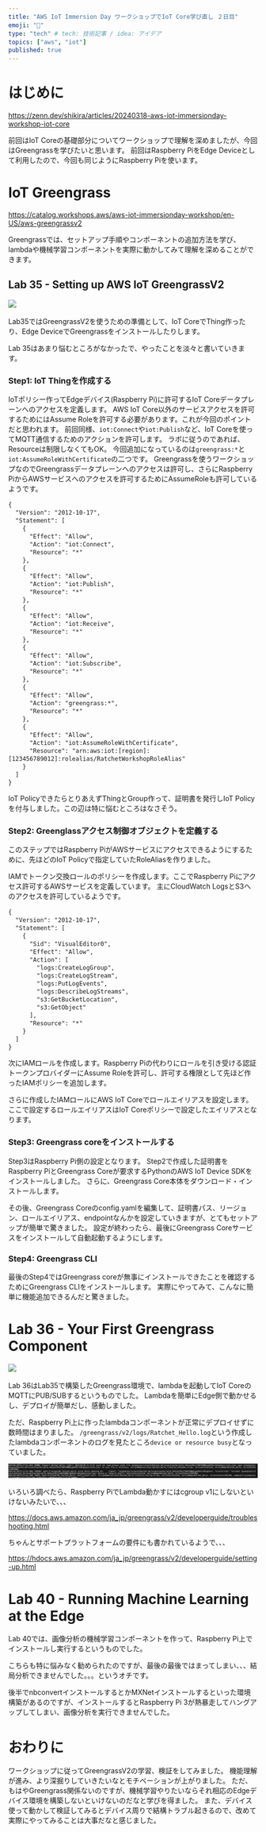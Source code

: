 ```yaml
---
title: "AWS IoT Immersion Day ワークショップでIoT Core学び直し ２日目"
emoji: "🦔"
type: "tech" # tech: 技術記事 / idea: アイデア
topics: ["aws", "iot"]
published: true
---
```


# はじめに

https://zenn.dev/shikira/articles/20240318-aws-iot-immersionday-workshop-iot-core

前回はIoT Coreの基礎部分についてワークショップで理解を深めましたが、今回はGreengrassを学びたいと思います。
前回はRaspberry PiをEdge Deviceとして利用したので、今回も同じようにRaspberry Piを使います。

# IoT Greengrass

https://catalog.workshops.aws/aws-iot-immersionday-workshop/en-US/aws-greengrassv2

Greengrassでは、セットアップ手順やコンポーネントの追加方法を学び、lambdaや機械学習コンポーネントを実際に動かしてみて理解を深めることができます。

## Lab 35 - Setting up AWS IoT GreengrassV2

![](https://static.us-east-1.prod.workshops.aws/public/9b43574d-4397-4ebc-8565-d26868869093/static/lab35-flow-01-lab35-00-overall.png)


Lab35ではGreengrassV2を使うための準備として、IoT CoreでThing作ったり、Edge DeviceでGreengrassをインストールしたりします。

Lab 35はあまり悩むところがなかったで、やったことを淡々と書いていきます。

### Step1: IoT Thingを作成する
IoTポリシー作ってEdgeデバイス(Raspberry Pi)に許可するIoT Coreデータプレーンへのアクセスを定義します。
AWS IoT Core以外のサービスアクセスを許可するためにはAssume Roleを許可する必要があります。これが今回のポイントだと思われます。
前回同様、`iot:Connect`や`iot:Publish`など、IoT Coreを使ってMQTT通信するためのアクションを許可します。
ラボに従うのであれば、Resourceは制限しなくてもOK。
今回追加になっているのは`greengrass:*`と`iot:AssumeRoleWithCertificate`の二つです。
Greengrassを使うワークショップなのでGreengrassデータプレーンへのアクセスは許可し、さらにRaspberry PiからAWSサービスへのアクセスを許可するためにAssumeRoleも許可しているようです。
```
{
  "Version": "2012-10-17",
  "Statement": [
    {
      "Effect": "Allow",
      "Action": "iot:Connect",
      "Resource": "*"
    },
    {
      "Effect": "Allow",
      "Action": "iot:Publish",
      "Resource": "*"
    },
    {
      "Effect": "Allow",
      "Action": "iot:Receive",
      "Resource": "*"
    },
    {
      "Effect": "Allow",
      "Action": "iot:Subscribe",
      "Resource": "*"
    },
    {
      "Effect": "Allow",
      "Action": "greengrass:*",
      "Resource": "*"
    },
    {
      "Effect": "Allow",
      "Action": "iot:AssumeRoleWithCertificate",
      "Resource": "arn:aws:iot:[region]:[123456789012]:rolealias/RatchetWorkshopRoleAlias"
    }
  ]
}
```
IoT PolicyできたらとりあえずThingとGroup作って、証明書を発行しIoT Policyを付与しました。この辺は特に悩むところはなさそう。

### Step2: Greenglassアクセス制御オブジェクトを定義する
このステップではRaspberry PiがAWSサービスにアクセスできるようにするために、先ほどのIoT Policyで指定していたRoleAliasを作りました。

IAMでトークン交換ロールのポリシーを作成します。ここでRaspberry Piにアクセス許可するAWSサービスを定義しています。
主にCloudWatch LogsとS3へのアクセスを許可しているようです。
```
{
  "Version": "2012-10-17",
  "Statement": [
    {
      "Sid": "VisualEditor0",
      "Effect": "Allow",
      "Action": [
        "logs:CreateLogGroup",
        "logs:CreateLogStream",
        "logs:PutLogEvents",
        "logs:DescribeLogStreams",
        "s3:GetBucketLocation",
        "s3:GetObject"
      ],
      "Resource": "*"
    }
  ]
}

```

次にIAMロールを作成します。Raspberry Piの代わりにロールを引き受ける認証トークンプロバイダーにAssume Roleを許可し、許可する権限として先ほど作ったIAMポリシーを追加します。

さらに作成したIAMロールにAWS IoT Coreでロールエイリアスを設定します。
ここで設定するロールエイリアスはIoT Coreポリシーで設定したエイリアスとなります。

### Step3: Greengrass coreをインストールする
Step3はRaspberry Pi側の設定となります。
Step2で作成した証明書をRaspberry PiとGreengrass Coreが要求するPythonのAWS IoT Device SDKをインストールしました。
さらに、Greengrass Core本体をダウンロード・インストールします。

その後、Greengrass Coreのconfig.yamlを編集して、証明書パス、リージョン、ロールエイリアス、endpointなんかを設定していきますが、とてもセットアップが簡単で驚きました。
設定が終わったら、最後にGreengrass Coreサービスをインストールして自動起動するようにします。

### Step4: Greengrass CLI
最後のStep4ではGreengrass coreが無事にインストールできたことを確認するためにGreengrass CLIをインストールします。
実際にやってみて、こんなに簡単に機能追加できるんだと驚きました。

# Lab 36 - Your First Greengrass Component

![](https://static.us-east-1.prod.workshops.aws/public/9b43574d-4397-4ebc-8565-d26868869093/static/lab35-flow-02-lab36-00-overall.png)

Lab 36はLab35で構築したGreengrass環境で、lambdaを起動してIoT CoreのMQTTにPUB/SUBするというものでした。
Lambdaを簡単にEdge側で動かせるし、デプロイが簡単だし、感動しました。

ただ、Raspberry Pi上に作ったlambdaコンポーネントが正常にデプロイせずに数時間はまりました。
`/greengrass/v2/logs/Ratchet_Hello.log`という作成したlambdaコンポーネントのログを見たところ`device or resource busy`となっていました。

![](/images/de4309b9522c6f/ratchet_hello_busy.png)

いろいろ調べたら、Raspberry PiでLambda動かすにはcgroup v1にしないといけないみたいで、、、

https://docs.aws.amazon.com/ja_jp/greengrass/v2/developerguide/troubleshooting.html

ちゃんとサポートプラットフォームの要件にも書かれているようで、、、

https://hdocs.aws.amazon.com/ja_jp/greengrass/v2/developerguide/setting-up.html

# Lab 40 - Running Machine Learning at the Edge

Lab 40では、画像分析の機械学習コンポーネントを作って、Raspberry Pi上でインストールし実行するというものでした。

こちらも特に悩みなく勧められたのですが、最後の最後ではまってしまい、、、結局分析できませんでした。。。というオチです。

後半でnbconvertインストールするとかMXNetインストールするといった環境構築があるのですが、インストールするとRaspberry Pi 3が熱暴走してハングアップしてしまい、画像分析を実行できませんでした。

# おわりに

ワークショップに従ってGreengrassV2の学習、検証をしてみました。
機能理解が進み、より深掘りしていきたいなとモチベーションが上がりました。
ただ、もはやGreengrass関係ないのですが、機械学習やりたいならそれ相応のEdgeデバイス環境を構築しないといけないのだなと学びを得ました。
また、デバイス使って動かして検証してみるとデバイス周りで結構トラブル起きるので、改めて実際にやってみることは大事だなと感じました。